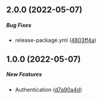 ## 2.0.0 (2022-05-07)

##### Bug Fixes

*  release-package.yml ([4803ff4a](https://github.com/tecnual/nestjs-auth/commit/4803ff4aacfc7152a8d5793111092068957ab4df))

## 1.0.0 (2022-05-07)

##### New Features

*  Authentication ([d7a90a4d](https://github.com/tecnual/nestjs-auth/commit/d7a90a4d0870ea72c108583db9c598942b7eaa9e))

